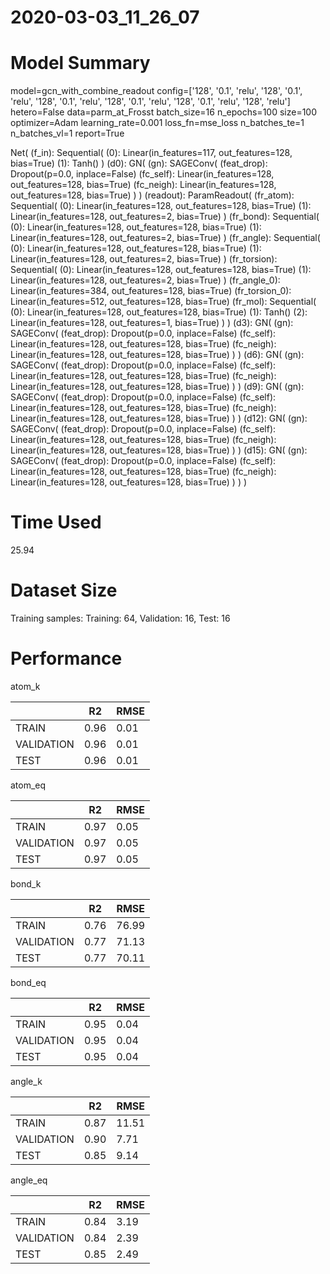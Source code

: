 2020-03-03_11_26_07
===========================
# Model Summary
model=gcn_with_combine_readout
config=['128', '0.1', 'relu', '128', '0.1', 'relu', '128', '0.1', 'relu', '128', '0.1', 'relu', '128', '0.1', 'relu', '128', 'relu']
hetero=False
data=parm_at_Frosst
batch_size=16
n_epochs=100
size=100
optimizer=Adam
learning_rate=0.001
loss_fn=mse_loss
n_batches_te=1
n_batches_vl=1
report=True

Net(
  (f_in): Sequential(
    (0): Linear(in_features=117, out_features=128, bias=True)
    (1): Tanh()
  )
  (d0): GN(
    (gn): SAGEConv(
      (feat_drop): Dropout(p=0.0, inplace=False)
      (fc_self): Linear(in_features=128, out_features=128, bias=True)
      (fc_neigh): Linear(in_features=128, out_features=128, bias=True)
    )
  )
  (readout): ParamReadout(
    (fr_atom): Sequential(
      (0): Linear(in_features=128, out_features=128, bias=True)
      (1): Linear(in_features=128, out_features=2, bias=True)
    )
    (fr_bond): Sequential(
      (0): Linear(in_features=128, out_features=128, bias=True)
      (1): Linear(in_features=128, out_features=2, bias=True)
    )
    (fr_angle): Sequential(
      (0): Linear(in_features=128, out_features=128, bias=True)
      (1): Linear(in_features=128, out_features=2, bias=True)
    )
    (fr_torsion): Sequential(
      (0): Linear(in_features=128, out_features=128, bias=True)
      (1): Linear(in_features=128, out_features=2, bias=True)
    )
    (fr_angle_0): Linear(in_features=384, out_features=128, bias=True)
    (fr_torsion_0): Linear(in_features=512, out_features=128, bias=True)
    (fr_mol): Sequential(
      (0): Linear(in_features=128, out_features=128, bias=True)
      (1): Tanh()
      (2): Linear(in_features=128, out_features=1, bias=True)
    )
  )
  (d3): GN(
    (gn): SAGEConv(
      (feat_drop): Dropout(p=0.0, inplace=False)
      (fc_self): Linear(in_features=128, out_features=128, bias=True)
      (fc_neigh): Linear(in_features=128, out_features=128, bias=True)
    )
  )
  (d6): GN(
    (gn): SAGEConv(
      (feat_drop): Dropout(p=0.0, inplace=False)
      (fc_self): Linear(in_features=128, out_features=128, bias=True)
      (fc_neigh): Linear(in_features=128, out_features=128, bias=True)
    )
  )
  (d9): GN(
    (gn): SAGEConv(
      (feat_drop): Dropout(p=0.0, inplace=False)
      (fc_self): Linear(in_features=128, out_features=128, bias=True)
      (fc_neigh): Linear(in_features=128, out_features=128, bias=True)
    )
  )
  (d12): GN(
    (gn): SAGEConv(
      (feat_drop): Dropout(p=0.0, inplace=False)
      (fc_self): Linear(in_features=128, out_features=128, bias=True)
      (fc_neigh): Linear(in_features=128, out_features=128, bias=True)
    )
  )
  (d15): GN(
    (gn): SAGEConv(
      (feat_drop): Dropout(p=0.0, inplace=False)
      (fc_self): Linear(in_features=128, out_features=128, bias=True)
      (fc_neigh): Linear(in_features=128, out_features=128, bias=True)
    )
  )
)
# Time Used 
25.94

# Dataset Size
Training samples: 
Training: 64, Validation: 16, Test: 16
# Performance
atom_k

|              |R2            |RMSE          |
|------------- |------------- |------------- |
|TRAIN         |0.96          |0.01          |
|VALIDATION    |0.96          |0.01          |
|TEST          |0.96          |0.01          |


atom_eq

|              |R2            |RMSE          |
|------------- |------------- |------------- |
|TRAIN         |0.97          |0.05          |
|VALIDATION    |0.97          |0.05          |
|TEST          |0.97          |0.05          |


bond_k

|              |R2            |RMSE          |
|------------- |------------- |------------- |
|TRAIN         |0.76          |76.99         |
|VALIDATION    |0.77          |71.13         |
|TEST          |0.77          |70.11         |


bond_eq

|              |R2            |RMSE          |
|------------- |------------- |------------- |
|TRAIN         |0.95          |0.04          |
|VALIDATION    |0.95          |0.04          |
|TEST          |0.95          |0.04          |


angle_k

|              |R2            |RMSE          |
|------------- |------------- |------------- |
|TRAIN         |0.87          |11.51         |
|VALIDATION    |0.90          |7.71          |
|TEST          |0.85          |9.14          |


angle_eq

|              |R2            |RMSE          |
|------------- |------------- |------------- |
|TRAIN         |0.84          |3.19          |
|VALIDATION    |0.84          |2.39          |
|TEST          |0.85          |2.49          |

